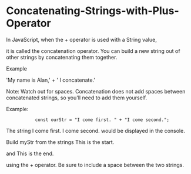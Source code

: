 # Concatenating-Strings-with-Plus-Operator

In JavaScript, when the + operator is used with a String value, 

 it is called the concatenation operator. You can build a new string out of other strings by concatenating them together.
 
Example

'My name is Alan,' + ' I concatenate.'

Note: Watch out for spaces. Concatenation does not add spaces between concatenated strings, so you'll need to add them yourself.

   Example:

               const ourStr = "I come first. " + "I come second.";
               
The string I come first. I come second. would be displayed in the console.

Build myStr from the strings This is the start.

and This is the end.

using the + operator. 
Be sure to include a space between the two strings.
